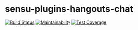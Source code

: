# sensu-plugins-hangouts-chat
[![Build Status](https://travis-ci.org/clevertoday/sensu-plugins-hangouts-chat.svg?branch=master)](https://travis-ci.org/clevertoday/sensu-plugins-hangouts-chat)
[![Maintainability](https://api.codeclimate.com/v1/badges/d4ed4e715bf90cbe6422/maintainability)](https://codeclimate.com/github/clevertoday/sensu-plugins-hangouts-chat/maintainability)
[![Test Coverage](https://api.codeclimate.com/v1/badges/d4ed4e715bf90cbe6422/test_coverage)](https://codeclimate.com/github/clevertoday/sensu-plugins-hangouts-chat/test_coverage)
